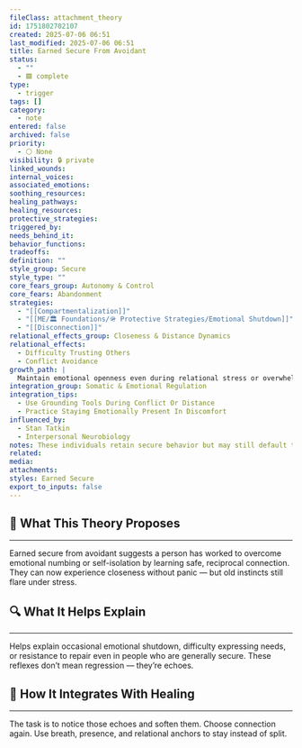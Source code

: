 ```yaml
---
fileClass: attachment_theory
id: 1751802702107
created: 2025-07-06 06:51
last_modified: 2025-07-06 06:51
title: Earned Secure From Avoidant
status:
  - ""
  - 🟩 complete
type:
  - trigger
tags: []
category:
  - note
entered: false
archived: false
priority:
  - ⚪ None
visibility: 🔒 private
linked_wounds: 
internal_voices: 
associated_emotions: 
soothing_resources: 
healing_pathways: 
healing_resources: 
protective_strategies: 
triggered_by: 
needs_behind_it: 
behavior_functions: 
tradeoffs: 
definition: ""
style_group: Secure
style_type: ""
core_fears_group: Autonomy & Control
core_fears: Abandonment
strategies:
  - "[[Compartmentalization]]"
  - "[[ME/🏛️ Foundations/🪖 Protective Strategies/Emotional Shutdown]]"
  - "[[Disconnection]]"
relational_effects_group: Closeness & Distance Dynamics
relational_effects:
  - Difficulty Trusting Others
  - Conflict Avoidance
growth_path: |
  Maintain emotional openness even during relational stress or overwhelm.
integration_group: Somatic & Emotional Regulation
integration_tips:
  - Use Grounding Tools During Conflict Or Distance
  - Practice Staying Emotionally Present In Discomfort
influenced_by:
  - Stan Tatkin
  - Interpersonal Neurobiology
notes: These individuals retain secure behavior but may still default to withdrawal or self-reliance when under pressure.
related: 
media: 
attachments: 
styles: Earned Secure
export_to_inputs: false
---
```


## 🧠 What This Theory Proposes
---
Earned secure from avoidant suggests a person has worked to overcome emotional numbing or self-isolation by learning safe, reciprocal connection. They can now experience closeness without panic — but old instincts still flare under stress.

## 🔍 What It Helps Explain
---
Helps explain occasional emotional shutdown, difficulty expressing needs, or resistance to repair even in people who are generally secure. These reflexes don’t mean regression — they’re echoes.

## 🧩 How It Integrates With Healing
---
The task is to notice those echoes and soften them. Choose connection again. Use breath, presence, and relational anchors to stay instead of split.
